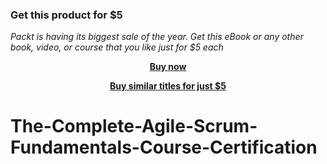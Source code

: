 
### Get this product for $5

<i>Packt is having its biggest sale of the year. Get this eBook or any other book, video, or course that you like just for $5 each</i>


<b><p align='center'>[Buy now](https://packt.link/9781838644987)</p></b>


<b><p align='center'>[Buy similar titles for just $5](https://subscription.packtpub.com/search)</p></b>


# The-Complete-Agile-Scrum-Fundamentals-Course-Certification